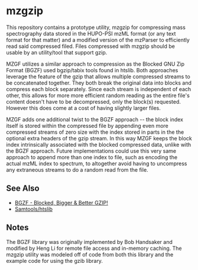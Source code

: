 # mzgzip

This repository contains a prototype utility, mzgzip for compressing mass spectrography data stored in the HUPO-PSI mzML format (or any text format for that matter) and a modified version of the mzParser to efficiently read said compressed filed.  Files compressed with mzgzip should be usable by an utility/tool that support gzip.

MZGF utilizes a similar approach to compression as the Blocked GNU Zip Format (BGZF) used bgzip/tabix tools found in htslib.  Both approaches leverage the feature of the gzip that allows multiple compressed streams to be concatenated together.  They both break the original data into blocks and compress each block separately.  Since each stream is independent of each other, this allows for more more efficient random reading as the entire file's content doesn't have to be decompressed, only the block(s) requested.  However this does come at a cost of having slightly larger files. 

MZGF adds one additional twist to the BGZF approach -- the block index itself is stored within the compressed file by appending even more compressed streams of zero size with the index stored in parts in the the optional extra headers of the gzip stream.  In this way MZGF keeps the block index intrinsically associated with the blocked compressed data, unlike with the BGZF approach.  Future implementations could use this very same approach to append more than one index to file, such as encoding the actual mzML index to spectrum, to altogether avoid having to uncompress any extraneous streams to do a random read from the file.

## See Also

* [BGZF - Blocked, Bigger & Better GZIP!](http://blastedbio.blogspot.com/2011/11/bgzf-blocked-bigger-better-gzip.html)
* [Samtools/htslib](http://www.htslib.org/doc/tabix.html)

## Notes

The BGZF library was originally implemented by Bob Handsaker and modified by Heng Li for remote file access and in-memory caching.  The mzgzip utility was modeled off of code from both this library and the example code for using the gzib library.

